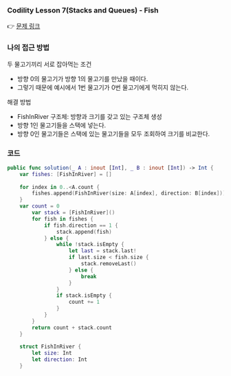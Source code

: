 ### Codility Lesson 7(Stacks and Queues) - Fish
👉 [문제 링크](https://app.codility.com/programmers/lessons/7-stacks_and_queues/fish/)

### 나의 접근 방법
두 물고기끼리 서로 잡아먹는 조건
- 방향 0의 물고기가 방향 1의 물고기를 만났을 때이다.
- 그렇기 때문에 예시에서 1번 물고기가 0번 물고기에게 먹히지 않는다.

해결 방법
- FishInRiver 구조체: 방향과 크기를 갖고 있는 구조체 생성
- 방향 1인 물고기들을 스택에 넣는다.
- 방향 0인 물고기들은 스택에 있는 물고기들을 모두 조회하여 크기를 비교한다.


### 코드

```swift
public func solution(_ A : inout [Int], _ B : inout [Int]) -> Int {
    var fishes: [FishInRiver] = []
        
    for index in 0..<A.count {
        fishes.append(FishInRiver(size: A[index], direction: B[index]))
    }
    var count = 0
        var stack = [FishInRiver]()
        for fish in fishes {
            if fish.direction == 1 {
                stack.append(fish)
            } else {
                while !stack.isEmpty {
                    let last = stack.last!
                    if last.size < fish.size {
                        stack.removeLast()
                    } else {
                        break
                    }
                }
                if stack.isEmpty {
                    count += 1
                }
            }
        }
        return count + stack.count
    }
    
    struct FishInRiver {
        let size: Int
        let direction: Int
    }
```
